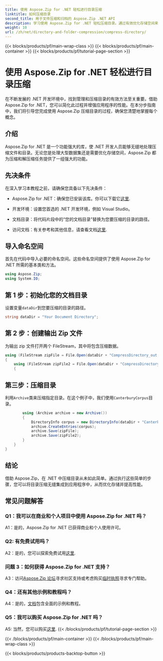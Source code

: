 ```yaml
---
title: 使用 Aspose.Zip for .NET 轻松进行目录压缩
linktitle: 如何压缩目录
second_title: 用于文件压缩和归档的 Aspose.Zip .NET API
description: 学习使用 Aspose.Zip for .NET 轻松压缩目录。通过有效优化存储空间来促进您的 .NET 开发。
weight: 10
url: /zh/net/directory-and-folder-compression/compress-directory/
---
```


{{< blocks/products/pf/main-wrap-class >}}
{{< blocks/products/pf/main-container >}}
{{< blocks/products/pf/tutorial-page-section >}}

# 使用 Aspose.Zip for .NET 轻松进行目录压缩

在不断发展的 .NET 开发环境中，找到管理和压缩目录的有效方法至关重要。借助 Aspose.Zip for .NET，您可以简化此过程并增强应用程序的性能。在本分步指南中，我们将引导您完成使用 Aspose.Zip 压缩目录的过程，确保您清楚地掌握每个概念。

## 介绍

Aspose.Zip for .NET 是一个功能强大的库，使 .NET 开发人员能够无缝地处理压缩文件和目录。无论您是处理大型数据集还是需要优化存储空间，Aspose.Zip 都为压缩和解压缩任务提供了一组强大的功能。

## 先决条件

在深入学习本教程之前，请确保您具备以下先决条件：

-  Aspose.Zip for .NET：确保您已安装该库。你可以下载它[这里](https://releases.aspose.com/zip/net/).

- 开发环境：设置您首选的 .NET 开发环境，例如 Visual Studio。

- 文档目录：将代码片段中的“您的文档目录”替换为您要压缩的目录的路径。

- 访问文档：有关参考和其他信息，请查看文档[这里](https://reference.aspose.com/zip/net/).

## 导入命名空间

首先在代码中导入必要的命名空间。这些命名空间提供了使用 Aspose.Zip for .NET 所需的基本类和方法。

```csharp
using Aspose.Zip;
using System.IO;
```

## 第 1 步：初始化您的文档目录

设置变量`dataDir`到您要压缩的目录的路径。

```csharp
string dataDir = "Your Document Directory";
```

## 第 2 步：创建输出 Zip 文件

为输出 zip 文件打开两个 FileStream，其中将包含压缩数据。

```csharp
using (FileStream zipFile = File.Open(dataDir + "CompressDirectory_out.zip", FileMode.Create))
{
    using (FileStream zipFile2 = File.Open(dataDir + "CompressDirectory2_out.zip", FileMode.Create))
    {
```

## 第三步：压缩目录

利用`Archive`类来压缩指定目录。在这个例子中，我们使用`CanterburyCorpus`目录。

```csharp
        using (Archive archive = new Archive())
        {
            DirectoryInfo corpus = new DirectoryInfo(dataDir + "CanterburyCorpus");
            archive.CreateEntries(corpus);
            archive.Save(zipFile);
            archive.Save(zipFile2);
        }
    }
}
```

## 结论

借助 Aspose.Zip，在 .NET 中压缩目录从未如此简单。通过执行这些简单的步骤，您可以将目录压缩无缝集成到应用程序中，从而优化存储并提高性能。

## 常见问题解答

### Q1：我可以在商业和个人项目中使用 Aspose.Zip for .NET 吗？

A1：是的，Aspose.Zip for .NET 已获得商业和个人使用许可。

### Q2: 有免费试用吗？

 A2：是的，您可以探索免费试用[这里](https://releases.aspose.com/zip/net).

### 问题 3：如何获得 Aspose.Zip for .NET 支持？

 A3：访问[Aspose.Zip 论坛](https://forum.aspose.com/c/zip/37)寻求社区支持或考虑购买[临时执照](https://purchase.aspose.com/temporary-license/)寻求专门帮助。

### Q4：还有其他示例和教程吗？

 A4：是的，[文档](https://reference.aspose.com/zip/net/)包含全面的示例和教程。

### Q5：我可以购买 Aspose.Zip for .NET 吗？

 A5: 当然，您可以购买[这里](https://purchase.aspose.com/buy).
{{< /blocks/products/pf/tutorial-page-section >}}

{{< /blocks/products/pf/main-container >}}
{{< /blocks/products/pf/main-wrap-class >}}

{{< blocks/products/products-backtop-button >}}
